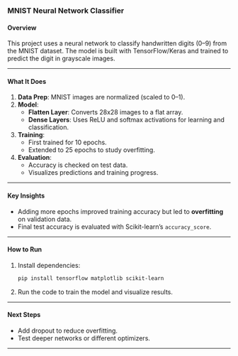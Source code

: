 ### MNIST Neural Network Classifier

#### **Overview**
This project uses a neural network to classify handwritten digits (0–9) from the MNIST dataset. The model is built with TensorFlow/Keras and trained to predict the digit in grayscale images.

---

#### **What It Does**
1. **Data Prep**: MNIST images are normalized (scaled to 0–1).
2. **Model**: 
   - **Flatten Layer**: Converts 28x28 images to a flat array.
   - **Dense Layers**: Uses ReLU and softmax activations for learning and classification.
3. **Training**:
   - First trained for 10 epochs.
   - Extended to 25 epochs to study overfitting.
4. **Evaluation**:
   - Accuracy is checked on test data.
   - Visualizes predictions and training progress.

---

#### **Key Insights**
- Adding more epochs improved training accuracy but led to **overfitting** on validation data.
- Final test accuracy is evaluated with Scikit-learn’s `accuracy_score`.

---

#### **How to Run**
1. Install dependencies:
   ```bash
   pip install tensorflow matplotlib scikit-learn
   ```
2. Run the code to train the model and visualize results.

---

#### **Next Steps**
- Add dropout to reduce overfitting.
- Test deeper networks or different optimizers.

---
